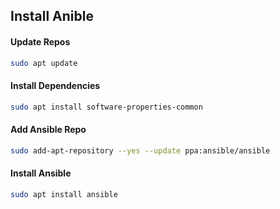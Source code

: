 ## Install Anible

#### Update Repos

```bash
sudo apt update
```

#### Install Dependencies

```bash
sudo apt install software-properties-common
```

#### Add Ansible Repo

```bash
sudo add-apt-repository --yes --update ppa:ansible/ansible
```

#### Install Ansible

```bash
sudo apt install ansible
```